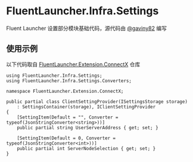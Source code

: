 # FluentLauncher.Infra.Settings
Fluent Launcher 设置部分模块基础代码，源代码由 [@gaviny82](https://github.com/gaviny82) 编写

## 使用示例

以下代码取自 [FluentLauncher.Extension.ConnectX](https://github.com/Xcube-Studio/FluentLauncher.Extension.ConnectX) 仓库
``` CSharp
using FluentLauncher.Infra.Settings;
using FluentLauncher.Infra.Settings.Converters;

namespace FluentLauncher.Extension.ConnectX;

public partial class ClientSettingProvider(ISettingsStorage storage) 
    : SettingsContainer(storage), IClientSettingProvider
{
    [SettingItem(Default = "", Converter = typeof(JsonStringConverter<string>))]
    public partial string UserServerAddress { get; set; }

    [SettingItem(Default = 0, Converter = typeof(JsonStringConverter<int>))]
    public partial int ServerNodeSelection { get; set; }
}
```
